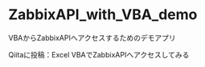 ZabbixAPI_with_VBA_demo
=======================

VBAからZabbixAPIへアクセスするためのデモアプリ

Qiitaに投稿：Excel VBAでZabbixAPIへアクセスしてみる
